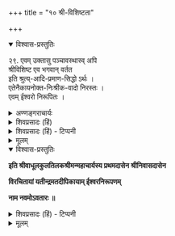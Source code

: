 +++
title = "१० श्री-विशिष्टता"

+++

<details open><summary>विश्वास-प्रस्तुतिः</summary>

२९. एवम् उक्तासु पञ्चावस्थास्व् अपि  
श्रीविशिष्ट एव भगवान् वर्तत  
इति श्रुत्य्-आदि-प्रमाण-सिद्धो ऽर्थः ।  
एतेनैकायनोक्त-निःश्रीक-वादो निरस्तः ।  
एवम् ईश्वरो निरूपितः ।
</details>

<details><summary>अण्णङ्गराचार्यः</summary>

**'श्रीविशिष्ट एवे'**ति । 'अस्येशानां जगतो विष्णुपत्नी' (तैत्ति) 'श्रीवत्सवक्षा नित्यश्री' (रामा० युद्ध) 

> नित्यैवेषा जगन्माता विष्णोः श्रीरनपायिनी ।  
देवत्वे देवदेहेयं मनुष्यत्वे च मानुषी ।  
विष्णोर्देहानुरूपा वै करोत्येषात्मनस्तनुम् (वि० पु०) 

इत्यादिप्रमाणबलादित्यर्थः । 'शान्तानन्ते'ति श्लोकश्चतुःश्लोकीस्थोऽत्रानुसन्धेयः । एकायना – माध्वाः । तन्मते विष्णुरेव प्राप्यः । न तु लक्ष्मीविशिष्ट इति ॥ श्रीसम्प्रदाये तु श्रीविशिष्ट एव प्राप्य इति वैशिष्ट्यम् ॥

॥ इति नवमावतारव्याख्या ॥
</details>

<details><summary>शिवप्रसादः (हिं)</summary>

इस प्रतिपादन से एकायन ( मध्व ) के द्वारा प्रोक्त निश्रीकवाद का निरास हो गया । इस प्रकार ईश्वर का निरूपण किया गया ।
</details>

<details><summary>शिवप्रसादः (हिं) - टिप्पनी</summary>

भगवान् अपने उपरिवर्णित पाँचों अवस्थाओं में श्रीदेवी के साथ ही रहा करते हैं । अंतएव श्रीविशिष्ट श्रीभगवान् ही सभी जीवों के परमप्राप्य हैं । मध्वाचार्य ने केवल विष्णु को ही जीवों के लिए प्राप्य बतलाया है, श्रीविशिष्ट भगवान् की ही प्राप्यता श्रुतियाँ बतलाती हैं, अतएव उनका निश्श्रीकवाद अमान्य ठहरता है । 

</details>


<details><summary>मूलम्</summary>

२९. एवम् उक्तासु पञ्चावस्थास्वपि श्रीविशिष्ट एव भगवान् वर्तत इति श्रुत्यादि-प्रमाणसिद्धोऽर्थः । एतेनैकायनोक्तनिःश्रीकवादो निरस्तः । एवम् ईश्वरो निरूपितः ।
</details>



<details open><summary>विश्वास-प्रस्तुतिः</summary>

**इति श्रीवाधूलकुलतिलकश्रीमन्महाचार्यस्य प्रथमदासेन श्रीनिवासदासेन**

**विरचितायां यतीन्द्रमतदीपिकायाम् ईश्वरनिरूपणम्**

**नाम नवमोऽवतारः ॥**
</details>

<details><summary>शिवप्रसादः (हिं) - टिप्पनी</summary>

इस प्रकार श्रीवाधूलकुलतिलक श्रीमन् महाचार्य के प्रधान शिष्य श्रीनिवासाचार्य द्वारा प्रणीत यतीन्द्रमतदीपिका नामक शारीरक - परिभाषा का ईश्वर-निरूपण नामक नवाँ अवतार पूर्ण हुआ । 
</details>


<details><summary>मूलम्</summary>

**इति श्रीवाधूलकुलतिलकश्रीमन्महाचार्यस्य प्रथमदासेन श्रीनिवासदासेन**

**विरचितायां यतीन्द्रमतदीपिकायाम् ईश्वरनिरूपणम्**

**नाम नवमोऽवतारः ॥**

</details>